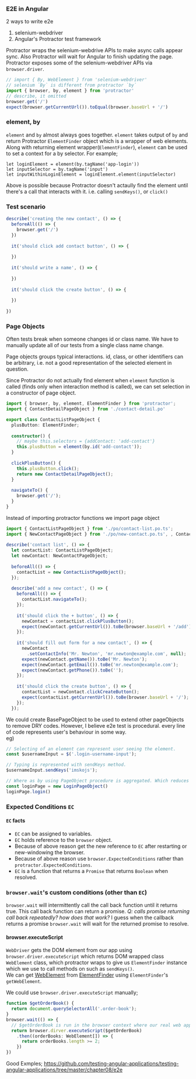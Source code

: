 ### E2E in Angular
2 ways to write e2e
1) selenium-webdriver
2) Angular's Protractor test framework

Protractor wraps the selenium-webdrive APIs to make async calls appear sync.
Also Protractor will wait for Angular to finish updating the page.
Protractor exposes some of the selenium-webdriver APIs via `browser.driver`.


```ts
// import { By, WebElement } from 'selenium-webdriver'
// selenium `By` is different from protractor `by`
import { browser, by, element } from 'protractor'
// describe, it omitted
browser.get('/')
expect(browser.getCurrentUrl()).toEqual(browser.baseUrl + '/')
```

### element, by
`element` and `by` almost always goes together.
`element` takes output of `by` and return Protractor `ElementFinder` object which is a wrapper of web elements.
Along with returning element wrapper(`ElementFinder`), `element` can be used to set a context for a by selector.
For example;
```
let loginElement = element(by.tagName('app-login'))
let inputSelector = by.tagName('input')
let inputWithinLoginElement = loginElement.element(inputSelector)
```
Above is possible because Protractor doesn't actaully find the element until there's a call that interacts with it.
i.e. calling `sendKeys()`, or `click()`

### Test scenario

```ts
describe('creating the new contact', () => {
  beforeAll(() => {
    browser.get('/')
  })
  
  it('should click add contact button', () => {
  
  })
  
  it('should write a name', () => {
  
  })
  
  it('should click the create button', () => {
  
  })
  
})

```

### Page Objects
Often tests break when someone changes id or class name.
We have to manually update all of our tests from a single class name change.

Page objects groups typical interactions.
id, class, or other identifiers can be arbitrary, i.e. not a good representation of the selected element in question.

Since Protractor do not actually find element when `element` function is called (finds only when interaction method is called), we can set selection in a constructor of page object.

```ts
import { browser, by, element, ElementFinder } from 'protractor';
import { ContactDetailPageObject } from './contact-detail.po'

export class ContactListPageObject {
  plusButton: ElementFinder;
 
  constructor() {
    // maybe this.selectors = {addContact: 'add-contact'}
    this.plusButton = element(by.id('add-contact'));
  }
 
  clickPlusButton() {
    this.plusButton.click();
    return new ContactDetailPageObject();
  }
 
  navigateTo() {
    browser.get('/');
  }
}
```

Instead of importing protractor functions we import page object
```ts
import { ContactListPageObject } from './po/contact-list.po.ts';
import { NewContactPageObject } from './po/new-contact.po.ts', , Contact }
 
describe('contact list', () => {
  let contactList: ContactListPageObject;
  let newContact: NewContactPageObject;
 
  beforeAll(() => {
    contactList = new ContactListPageObject();
  });
 
  describe('add a new contact', () => {
    beforeAll(() => {
      contactList.navigateTo();
    });
   
    it('should click the + button', () => {
      newContact = contactList.clickPlusButton();
      expect(newContact.getCurrentUrl()).toBe(browser.baseUrl + '/add');
    });
 
    it('should fill out form for a new contact', () => {
      newContact
        .setContactInfo('Mr. Newton', 'mr.newton@example.com', null);
      expect(newContact.getName()).toBe('Mr. Newton');
      expect(newContact.getEmail()).toBe('mr.newton@example.com');
      expect(newContact.getPhone()).toBe('');
    });
 
    it('should click the create button', () => {
      contactList = newContact.clickCreateButton();
      expect(contactList.getCurrentUrl()).toBe(browser.baseUrl + '/');
    });
  });
```

We could create BasePageObject to be used to extend other pageObjects to remove DRY codes.
However, I believe e2e test is procedural. every line of code represents user's behaviour in some way.  
eg)
```ts
// Selecting of an element can represent user seeing the element.
const $usernameInput = $('.login-username-input');

// Typing is represented with sendKeys method.
$usernameInput.sendKeys('imskojs');

// Where as by using PageObject procedure is aggregated. Which reduces code but at a cost of not aggregating procedures
const loginPage = new LoginPageObject()
loginPage.login()
```

### Expected Conditions `EC`

#### `EC` facts
* `EC` can be assigned to variables.
* `EC` holds reference to the `browser` object.
* Because of above reason get the new reference to `EC` after restarting or new-windowing the browser.
* Because of above reason use `browser.ExpectedConditions` rather than `protractor.ExpectedConditions`.
* `EC` is a function that returns a `Promise` that returns `Boolean` when resolved.



### `browser.wait`'s custom conditions (other than `EC`)
`browser.wait` will intermittently call the call back function until it returns true.
This call back function can return a promise. *Q: calls promise returning call back repeatedly? how does that work?*
I guess when the callback returns a promise `browser.wait` will wait for the returned promise to resolve.  

#### browser.executeScript
`WebDriver` gets the DOM element from our app using `browser.driver.executeScript` which returns DOM wrapped class `WebElement` class, which protractor wraps to give us `ElementFinder` instance which we use to call methods on such as `sendKeys()`.  
We can get [WebElement](https://seleniumhq.github.io/selenium/docs/api/java/org/openqa/selenium/WebElement.html) from 
[ElementFinder](http://www.protractortest.org/#/api?view=ElementFinder) using `ElementFinder`'s `getWebElement`.

We could use `browser.driver.executeScript` manually;
```ts
function $getOrderBook() {
  return document.querySelectorAll('.order-book');
}
browser.wait(() => {
  // $getOrderBook is run in the browser context where our real web app is running.
  return browser.dirver.executeScript($getOrderBook)
    .then((orderBooks: WebElement[]) => {
      return orderBooks.length >= 2;
    })
})
```







Good Exmples;
https://github.com/testing-angular-applications/testing-angular-applications/tree/master/chapter08/e2e






























